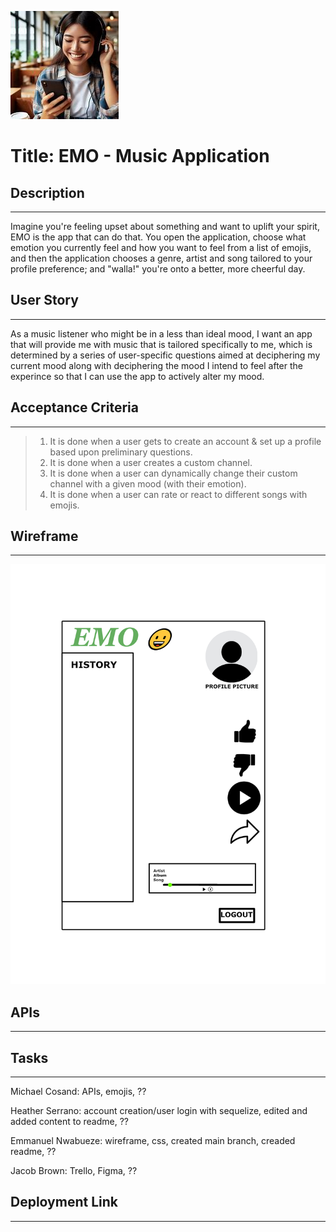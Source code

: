 ![Placeholder](./placeholder.jpg) <br/>

# Title: EMO -  Music Application

## Description
---

Imagine you're feeling upset about something and want to uplift your spirit, EMO is the app that can do that. You open the application, choose what emotion you currently feel and how you want to feel from a list of emojis, and then the application chooses a genre, artist and song tailored to your profile preference; and "walla!" you're onto a better, more cheerful day.

## User Story
---

As a music listener who might be in a less than ideal mood, I want an app that will provide me with music that is tailored specifically to me, which is determined by a series of user-specific questions aimed at deciphering my current mood along with deciphering the mood I intend to feel after the experince so that I can use the app to actively alter my mood.

## Acceptance Criteria 
---

>1. It is done when a user gets to create an account & set up a profile based upon preliminary questions.
>2. It is done when a user creates a custom channel. 
>3. It is done when a user can dynamically change their custom channel with a given mood (with their emotion). 
>4. It is done when a user can rate or react to different songs with emojis. 

## Wireframe
---

![Wireframe](Wireframe.jpg)

## APIs
---



## Tasks
---

Michael Cosand: APIs, emojis, ??

Heather Serrano: account creation/user login with sequelize, edited and added content to readme, ??

Emmanuel Nwabueze: wireframe, css, created main branch, creaded readme, ??

Jacob Brown: Trello, Figma, ??

<!-- ??? TO BE ADDED - Who is doing and/or did these: HTML, Javascript, Authentication ??? -->


## Deployment Link
---


